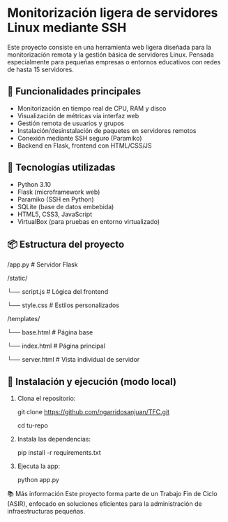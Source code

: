 # Monitorización ligera de servidores Linux mediante SSH

Este proyecto consiste en una herramienta web ligera diseñada para la monitorización remota y la gestión básica de servidores Linux.
Pensada especialmente para pequeñas empresas o entornos educativos con redes de hasta 15 servidores.

## 🔧 Funcionalidades principales

- Monitorización en tiempo real de CPU, RAM y disco
- Visualización de métricas vía interfaz web
- Gestión remota de usuarios y grupos
- Instalación/desinstalación de paquetes en servidores remotos
- Conexión mediante SSH seguro (Paramiko)
- Backend en Flask, frontend con HTML/CSS/JS

## 🧱 Tecnologías utilizadas

- Python 3.10
- Flask (microframework web)
- Paramiko (SSH en Python)
- SQLite (base de datos embebida)
- HTML5, CSS3, JavaScript
- VirtualBox (para pruebas en entorno virtualizado)

## 📦 Estructura del proyecto

/app.py          # Servidor Flask

/static/

└── script.js    # Lógica del frontend

└── style.css    # Estilos personalizados

/templates/

└── base.html    # Página base

└── index.html    # Página principal

└── server.html   # Vista individual de servidor

## 🚀 Instalación y ejecución (modo local)

1. Clona el repositorio:
   
   git clone https://github.com/ngarridosanjuan/TFC.git

   cd tu-repo
   
4. Instala las dependencias:

   pip install -r requirements.txt

6. Ejecuta la app:

   python app.py

📚 Más información
Este proyecto forma parte de un Trabajo Fin de Ciclo (ASIR), enfocado en soluciones eficientes para la administración de infraestructuras pequeñas.
